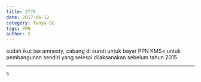 ```yaml
---
title: 2770
date: 2017-06-12
category: Tanya-SC
tags: PPN
author: S
---
```


sudah ikut tax amnesty, cabang di surati untuk bayar PPN KMS< untuk pembangunan sendiri yang selesai dilaksanakan sebelum tahun 2015

---



`S`

